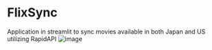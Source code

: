 # FlixSync
 Application in streamlit to sync movies available in both Japan and US utilizing RapidAPI
![image](https://github.com/user-attachments/assets/af692a03-4060-4092-a8fc-f993bfcab1fd)
